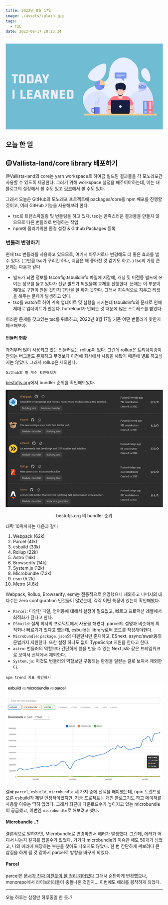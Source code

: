 ```yaml
---
title: 2022년 8월 17일
image: ./assets/splash.jpg
tags:
  - TIL
date: 2022-08-17 20:23:34
---
```


![로고](assets/splash.jpg)

## 오늘 한 일

## @Vallista-land/core library 배포하기

@Vallista-land의 core는 yarn workspace로 하여금 빌드된 결과물을 각 모노레포간 사용할 수 있도록 제공한다. 그러기 위해 workspace 설정을 해주어야하는데, 이는 내 블로그의 설정에서 볼 수도 있고 [링크](https://classic.yarnpkg.com/lang/en/docs/workspaces/)에서 볼 수도 있다.

그래서 오늘은 GitHub의 모노레포 프로젝트에 packages/core를 npm 배포를 진행할 것이고, 여러 GitHub 기능을 사용해보려 한다.

- tsc로 트랜스파일링 및 번들링을 하고 있다. tsc는 만족스러운 결과물을 만들지 않으므로 다른 번들러로 변경하는 작업
- npm에 올리기위한 환경 설정 & Github Packages 등록

### 번들러 변경하기

현재 tsc 번들러를 사용하고 있으므로, 여기서 아무거로나 변경해도 더 좋은 효과를 낼 수 있다. (그만큼 tsc가 구리긴 하나, 지금은 꽤 좋아진 것 같기도 하고..) tsc의 가장 큰 문제는 다음과 같다

- 빌드가 되면 정보를 tsconfig.tsbuildinfo 파일에 저장해, 캐싱 및 버전등 빌드에 쓰이는 정보를 들고 있다가 신규 빌드가 되었을때 교체를 진행한다. 문제는 이 부분이 제대로 구현이 안된 것인지 판단을 잘 하지 못한다. 그래서 지속적으로 지우고 리셋을 해주는 문제가 발생하고 있다.
- tsc를 watch로 하여 계속 업데이트 및 실행을 시키는데 tsbuildinfo의 문제로 인해 제대로 업데이트가 안된다. hotreload가 안되는 것 때문에 많은 스트레스를 받았다.

이러한 문제를 갖고있는 tsc를 뒤로하고, 2022년 8월 17일 기준 어떤 번들러가 핫한지 체크해보자.

#### 번들러 현황

과거부터 많이 사용되고 있는 번들러로는 rollup이 있다. 그런데 rollup은 트리쉐이킹이 안되는 버그들도 존재하고 무엇보다 이전에 회사에서 사용을 해봤기 때문에 별로 하고싶지는 않았다. 그래서 rollup은 제외한다.

`Github의 별 개수 확인해보기`

[bestofjs.org](https://bestofjs.org/projects?tags=module)에서 bundler 순위를 확인해보았다.

![번들러 별 순위](assets/0.png)

<center>bestofjs.org 의 bundler 순위</center>

대략 10위까지는 다음과 같다

1. Webpack (62k)
2. Parcel (41k)
3. esbuild (33k)
4. Rollup (22k)
5. Astro (16k)
6. Browserify (14k)
7. System.js (12k)
8. Microbundle (7.2k)
9. esm (5.2k)
10. Metro (4.6k)

Webpack, Rollup, Browserify, esm는 전통적으로 유명했으니 제외하고 나머지의 대다수는 zero configuration 인것들이 많았는데, 각각 어떤 특징이 있는지 확인해봤다.

- `Parcel`: 다양한 파일, 언어등에 대해서 설정이 필요없고, 빠르고 프로덕션 레벨에서 최적화가 된다고 한다.
- `ESbuild`: 실제 회사의 프로덕트에서 사용을 해봤다. parcel의 설명과 비슷하게 최적화나 빠르기가 있다고 했는데, esbuild는 library로써 코드를 작성해야한다.
- `Microbundle`: `package.json`의 디펜던시만 존재하고, ESnext, async/await등의 문법까지 지원한다. 또한 설정 하나도 없이 TypeScript 지원을 한다고 한다.
- `astro`: 번들러의 역할보다 간단하게 웹을 만들 수 있는 Next.js와 같은 프레임워크로 보여서 선택에서 제외한다.
- `System.js`: 이것도 번들러의 역할보단 구동되는 환경을 일컫는 걸로 보여서 제외한다.

`npm trend 지표 확인하기`

![npm trend 지표](assets/1.png)

결국 `parcel`, `esbuild`, `microbundle` 세 가지 중에 선택을 해야했는데, npm 트랜드상으론 esbuild가 제일 안정적이었지만, 지금 프로젝트는 개인 블로그기도 하고 메이저를 사용할 이유는 딱히 없었다. 그래서 최근에 다운로드수가 높아지고 있는 microbundle이 궁금했고, 이번엔 `microbundle`로 해보려고 했다.

#### Microbundle ..?

결론적으로 말하자면, Microbundle로 변경하면서 에러가 발생했다. 그런데, 에러가 어디서 나는지 갈피를 잡을수가 없었다. 거기다 microbundle의 이슈만 해도 50개가 넘었고, 나의 에러에 해당하는 부분을 찾아도 나오지도 않았다. 한 번 간단하게 써보려다 큰 삽질을 하게 될 것 같아서 parcel로 방향을 바꾸게 되었다.

#### Parcel

parcel은 [문서가 진짜 미친듯이 잘 정리 되어있다](https://parceljs.org/getting-started/webapp/) 그래서 순탄하게 변경했으나, monorepo에서 라이브러리들이 충돌나온 것인지... 이번에도 에러를 봉착하게 되었다.

---

오늘 하루는 삽질만 하루종일 한 듯..?
